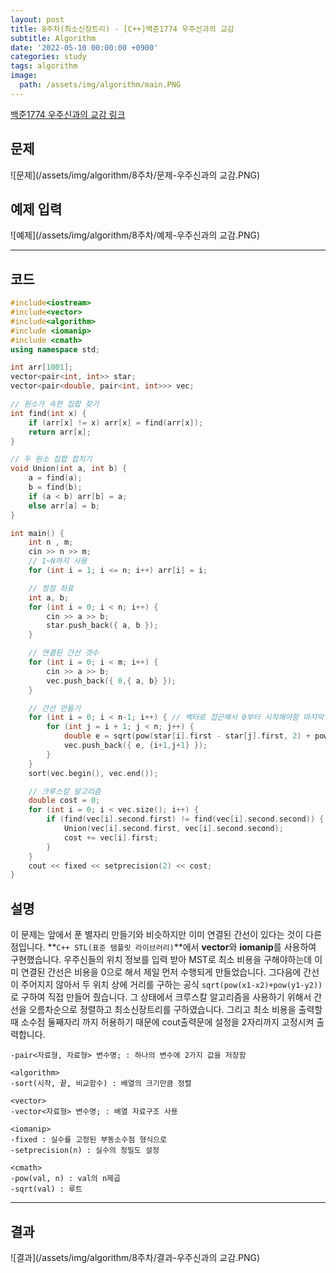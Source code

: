 ```yaml
---
layout: post
title: 8주차(최소신장트리) - [C++]백준1774 우주신과의 교감
subtitle: Algorithm
date: '2022-05-10 00:00:00 +0900'
categories: study
tags: algorithm
image:
  path: /assets/img/algorithm/main.PNG
---
```


[백준1774 우주신과의 교감 링크](https://www.acmicpc.net/problem/1774)

<!--more-->

## 문제
![문제](/assets/img/algorithm/8주차/문제-우주신과의 교감.PNG)

## 예제 입력
![예제](/assets/img/algorithm/8주차/예제-우주신과의 교감.PNG)

---

## 코드
```cpp
#include<iostream>
#include<vector>
#include<algorithm>
#include <iomanip>
#include <cmath>
using namespace std;

int arr[1001];
vector<pair<int, int>> star;
vector<pair<double, pair<int, int>>> vec;

// 원소가 속한 집합 찾기  
int find(int x) {
    if (arr[x] != x) arr[x] = find(arr[x]);
    return arr[x];
}

// 두 원소 집합 합치기  
void Union(int a, int b) {
    a = find(a);
    b = find(b);
    if (a < b) arr[b] = a;
    else arr[a] = b;
}

int main() {
    int n , m;
    cin >> n >> m;
    // 1~N까지 사용
    for (int i = 1; i <= n; i++) arr[i] = i;

    // 정점 좌표
    int a, b;
    for (int i = 0; i < n; i++) {
        cin >> a >> b;
        star.push_back({ a, b });
    }

    // 연결된 간선 갯수
    for (int i = 0; i < m; i++) {
        cin >> a >> b;
        vec.push_back({ 0,{ a, b} });
    }

    // 간선 만들기
    for (int i = 0; i < n-1; i++) { // 벡터로 접근해서 0부터 시작해야함 마지막 정점은 이미 간선 다 있음
        for (int j = i + 1; j < n; j++) {
            double e = sqrt(pow(star[i].first - star[j].first, 2) + pow(star[i].second - star[j].second, 2));
            vec.push_back({ e, {i+1,j+1} }); 
        }
    }
    sort(vec.begin(), vec.end());

    // 크루스칼 알고리즘
    double cost = 0;
    for (int i = 0; i < vec.size(); i++) {
        if (find(vec[i].second.first) != find(vec[i].second.second)) {
            Union(vec[i].second.first, vec[i].second.second);
            cost += vec[i].first;
        }
    }
    cout << fixed << setprecision(2) << cost;
}
```
## 설명
 이 문제는 앞에서 푼 별자리 만들기와 비슷하지만 이미 연결된 간선이 있다는 것이 다른 점입니다.
 **`C++ STL(표준 템플릿 라이브러리)`**에서 **vector**와 **iomanip**를 사용하여 구현했습니다.
 우주신들의 위치 정보를 입력 받아 MST로 최소 비용을 구해야하는데 이미 연결된 간선은 비용을 0으로 해서 제일 먼저 수행되게 만들었습니다. 그다음에 간선이 주어지지 않아서 두 위치 상에 거리를 구하는 공식 `sqrt(pow(x1-x2)+pow(y1-y2))`로 구하여 직접 만들어 줬습니다. 그 상태에서 크루스칼 알고리즘을 사용하기 위해서 간선을 오름차순으로 정렬하고 최소신장트리를 구하였습니다. 그리고 최소 비용을 출력할때 소수점 둘째자리 까지 허용하기 때문에 cout출력문에 설정을 2자리까지 고정시켜 출력합니다.
```
-pair<자료형, 자료형> 변수명; : 하나의 변수에 2가지 값을 저장함

<algorithm>
-sort(시작, 끝, 비교함수) : 배열의 크기만큼 정렬

<vector>
-vector<자료형> 변수명; : 배열 자료구조 사용

<iomanip>
-fixed : 실수를 고정된 부동소수점 형식으로
-setprecision(n) : 실수의 정밀도 설정

<cmath>
-pow(val, n) : val의 n제곱
-sqrt(val) : 루트
```
---

## 결과
![결과](/assets/img/algorithm/8주차/결과-우주신과의 교감.PNG)